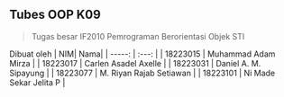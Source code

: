 ## Tubes OOP K09

> Tugas besar IF2010 Pemrograman Berorientasi Objek STI 


Dibuat oleh
| NIM| Nama|
| -----: | :---: |
| 18223015  | Muhammad Adam Mirza  |
| 18223017 | Carlen Asadel Axelle  |
| 18223031 | Daniel A. M. Sipayung  |
| 18223077 | M. Riyan Rajab Setiawan  |
| 18223101 | Ni Made Sekar Jelita P  |